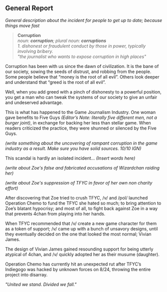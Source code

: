 ## General Report

*General description about the incident for people to get up to date; because things move fast*

> **Corruption**  
> _noun: **corruption**; plural noun: **corruptions**_  
> _1. dishonest or fraudulent conduct by those in power, typically involving bribery._  
> _"the journalist who wants to expose corruption in high places"_  

Corruption has been with us since the dawn of civilization. It is the bane of our society, sowing the seeds of distrust, and robbing from the people. Some people believe that “money is the root of all evil”. Others look deeper and understand that “greed is the root of all evil”. 

Well, when you add greed with a pinch of dishonesty to a powerful position, you get a man who can tweak the systems of our society to give an unfair and undeserved advantage.

This is what has happened to the Game Journalism Industry. One woman gave benefits to Five Guys _(Editor’s Note: literally five different men, not a burger joint)_, in exchange for backing her less than stellar game. When readers criticized the practice, they were shunned or silenced by the Five Guys.

*(write something about the uncovering of rampant corruption in the game industry as a result. Make sure you have solid sources. 10/10 IGN)*

This scandal is hardly an isolated incident... *(Insert words here)*

*(write about Zoe's false and fabricated accusations of Wizardchan raiding her)*

*(write about Zoe's suppression of TFYC in favor of her own non charity effort)*

After discovering that Zoe tried to crush TFYC, /v/ and /pol/ launched Operation Chemo to fund the TFYC she hated so much; to bring attention to Zoe’s blatant hypocrisy; and most of all, to fight back against Zoe in a way that prevents 4chan from playing into her hands.

When TFYC recommended that /v/ create a new game character for them as a token of support; /v/ came up with a bunch of unsavory designs, until they eventually decided on the one that looked the most normal; Vivian James. 

The design of Vivian James gained resounding support for being utterly atypical of 4chan, and /v/ quickly adopted her as their musume (daughter).

Operation Chemo has currently hit an unexpected rut after TFYC’s Indiegogo was hacked by unknown forces on 8/24, throwing the entire project into disarray. 

*"United we stand. Divided we fall."*
